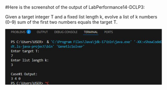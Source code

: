 #Here is the screenshot of the output of LabPerformance14-DCLP3:

Given a target integer T and a fixed list length k, evolve a list of k numbers (0–9) sum of the first two numbers equals the target T.

![image_alt](https://github.com/ZakariaHossainCSE/Artificial-Intelligence-Lab/blob/c48b0f82682ab79c9262461cf6f510082ab22dd2/LabPerformance14-DCLP3/AI-clp3.JPG)
